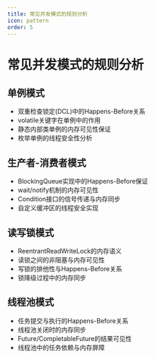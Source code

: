 ```yaml
---
title: 常见并发模式的规则分析
icon: pattern
order: 5
---
```


# 常见并发模式的规则分析

## 单例模式

- 双重检查锁定(DCL)中的Happens-Before关系
- volatile关键字在单例中的作用
- 静态内部类单例的内存可见性保证
- 枚举单例的线程安全性分析

## 生产者-消费者模式

- BlockingQueue实现中的Happens-Before保证
- wait/notify机制的内存可见性
- Condition接口的信号传递与内存同步
- 自定义缓冲区的线程安全实现

## 读写锁模式

- ReentrantReadWriteLock的内存语义
- 读锁之间的非阻塞与内存可见性
- 写锁的排他性与Happens-Before关系
- 锁降级过程中的内存同步

## 线程池模式

- 任务提交与执行的Happens-Before关系
- 线程池关闭时的内存同步
- Future/CompletableFuture的结果可见性
- 线程池中的任务依赖与内存屏障
